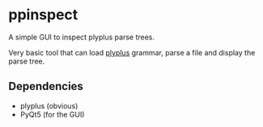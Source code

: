 # ppinspect
A simple GUI to inspect plyplus parse trees.

Very basic tool that can load [plyplus](https://github.com/erezsh/plyplus) grammar, parse a file and display the parse tree.

## Dependencies

* plyplus (obvious)
* PyQt5 (for the GUI)
